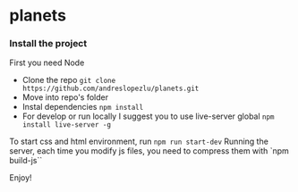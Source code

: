 # planets

### Install the project
First you need Node

- Clone the repo `git clone https://github.com/andreslopezlu/planets.git`
- Move into repo's folder
- Instal dependencies `npm install`
- For develop or run locally I suggest you to use live-server global `npm install live-server -g`

To start css and html environment, run `npm run start-dev`
Running the server, each time you modify js files, you need to compress them with `npm build-js``

Enjoy!


